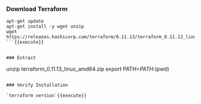 
### Download Terraform

```
apt-get update
apt-get install -y wget unzip
wget https://releases.hashicorp.com/terraform/0.11.13/terraform_0.11.13_linux_amd64.zip
```{{execute}}


### Extract 

```
unzip terraform_0.11.13_linux_amd64.zip
export PATH=$PATH:$(pwd)
```{{execute}}

### Verify Installation

`terraform version`{{execute}}
